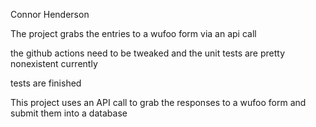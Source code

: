 Connor Henderson

The project grabs the entries to a wufoo form via an api call

the github actions need to be tweaked and the unit tests are pretty nonexistent currently


tests are finished 

This project uses an API call to grab the responses to a wufoo form and submit them into a database